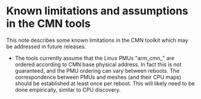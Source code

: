 Known limitations and assumptions in the CMN tools
==================================================

This note describes some known limitations in the CMN toolkit
which may be addressed in future releases.

- The tools currently assume that the Linux PMUs "arm_cmn_<n>"
  are ordered according to CMN base physical address. In fact this
  is not guaranteed, and the PMU ordering can vary between reboots.
  The correspondence between PMUs and meshes (and their CPU maps)
  should be established at least once per reboot. This will likely
  need to be done empirically, similar to CPU discovery.


